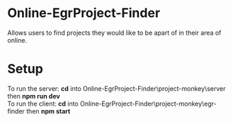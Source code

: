 # Online-EgrProject-Finder
 Allows users to find projects they would like to be apart of in their area of online.

# Setup
To run the server: **cd** into Online-EgrProject-Finder\project-monkey\server then **npm run dev**<br />
To run the client: **cd** into Online-EgrProject-Finder\project-monkey\egr-finder then **npm start**